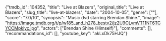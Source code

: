 {"tmdb_id": 104352, "title": "Live at Blazers", "original_title": "Live at Blazers", "slug_title": "live-at-blazers", "date": "2004-10-05", "genre": [""], "score": "7.0/10", "synopsis": "Music dvd starring Brendan Shine.", "image": "https://image.tmdb.org/t/p/w185_and_h278_bestv2/jz2U9OLvmVT11NT6TCYCCMpklyc.jpg", "actors": ["Brendan Shine (Himself)"], "comments": [], "recommandations_id": [], "youtube_key": "akLxDk75HJQ"}